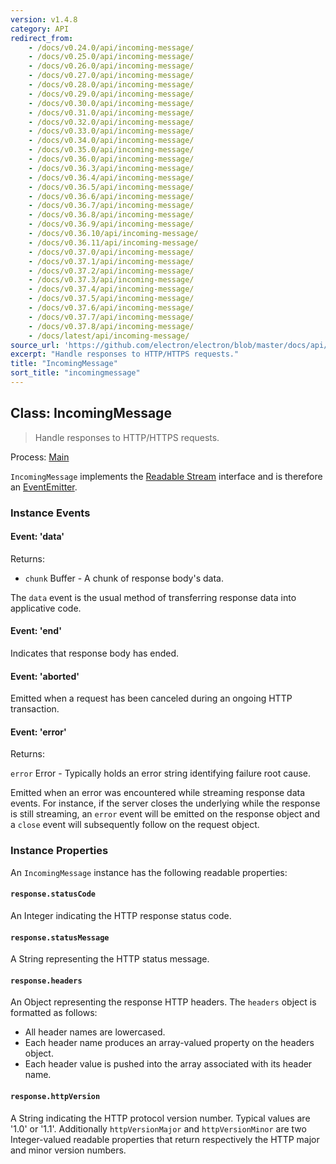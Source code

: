 ```yaml
---
version: v1.4.8
category: API
redirect_from:
    - /docs/v0.24.0/api/incoming-message/
    - /docs/v0.25.0/api/incoming-message/
    - /docs/v0.26.0/api/incoming-message/
    - /docs/v0.27.0/api/incoming-message/
    - /docs/v0.28.0/api/incoming-message/
    - /docs/v0.29.0/api/incoming-message/
    - /docs/v0.30.0/api/incoming-message/
    - /docs/v0.31.0/api/incoming-message/
    - /docs/v0.32.0/api/incoming-message/
    - /docs/v0.33.0/api/incoming-message/
    - /docs/v0.34.0/api/incoming-message/
    - /docs/v0.35.0/api/incoming-message/
    - /docs/v0.36.0/api/incoming-message/
    - /docs/v0.36.3/api/incoming-message/
    - /docs/v0.36.4/api/incoming-message/
    - /docs/v0.36.5/api/incoming-message/
    - /docs/v0.36.6/api/incoming-message/
    - /docs/v0.36.7/api/incoming-message/
    - /docs/v0.36.8/api/incoming-message/
    - /docs/v0.36.9/api/incoming-message/
    - /docs/v0.36.10/api/incoming-message/
    - /docs/v0.36.11/api/incoming-message/
    - /docs/v0.37.0/api/incoming-message/
    - /docs/v0.37.1/api/incoming-message/
    - /docs/v0.37.2/api/incoming-message/
    - /docs/v0.37.3/api/incoming-message/
    - /docs/v0.37.4/api/incoming-message/
    - /docs/v0.37.5/api/incoming-message/
    - /docs/v0.37.6/api/incoming-message/
    - /docs/v0.37.7/api/incoming-message/
    - /docs/v0.37.8/api/incoming-message/
    - /docs/latest/api/incoming-message/
source_url: 'https://github.com/electron/electron/blob/master/docs/api/incoming-message.md'
excerpt: "Handle responses to HTTP/HTTPS requests."
title: "IncomingMessage"
sort_title: "incomingmessage"
---
```


## Class: IncomingMessage

> Handle responses to HTTP/HTTPS requests.

Process: [Main](http://electron.atom.io/docs/tutorial/quick-start#main-process)

`IncomingMessage` implements the [Readable Stream](https://nodejs.org/api/stream.html#stream_readable_streams)
interface and is therefore an [EventEmitter](https://nodejs.org/api/events.html#events_class_eventemitter).

### Instance Events

#### Event: 'data'

Returns:

* `chunk` Buffer - A chunk of response body's data.

The `data` event is the usual method of transferring response data into
applicative code.

#### Event: 'end'

Indicates that response body has ended.

#### Event: 'aborted'

Emitted when a request has been canceled during an ongoing HTTP transaction.

#### Event: 'error'

Returns:

`error` Error - Typically holds an error string identifying failure root cause.

Emitted when an error was encountered while streaming response data events. For
instance, if the server closes the underlying while the response is still
streaming, an `error` event will be emitted on the response object and a `close`
event will subsequently follow on the request object.

### Instance Properties

An `IncomingMessage` instance has the following readable properties:

#### `response.statusCode`

An Integer indicating the HTTP response status code.

#### `response.statusMessage`

A String representing the HTTP status message.

#### `response.headers`

An Object representing the response HTTP headers. The `headers` object is
formatted as follows:

* All header names are lowercased.
* Each header name produces an array-valued property on the headers object.
* Each header value is pushed into the array associated with its header name.

#### `response.httpVersion`

A String indicating the HTTP protocol version number. Typical values are '1.0'
or '1.1'. Additionally `httpVersionMajor` and `httpVersionMinor` are two
Integer-valued readable properties that return respectively the HTTP major and
minor version numbers.
